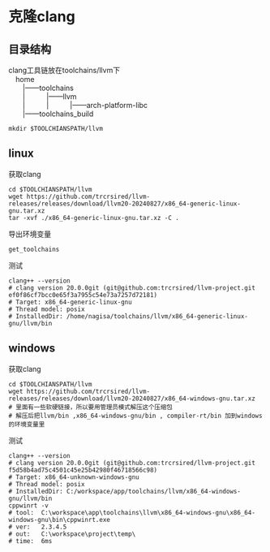 ﻿# 克隆clang
## 目录结构
clang工具链放在toolchains/llvm下  
&emsp;home  
&emsp;&emsp;|——toolchains  
&emsp;&emsp;|&emsp;&emsp;&emsp;|——llvm  
&emsp;&emsp;|&emsp;&emsp;&emsp;|&emsp;&emsp;&emsp;|——arch-platform-libc  
&emsp;&emsp;|——toolchains_build   
```shell
mkdir $TOOLCHIANSPATH/llvm
```
## linux
获取clang
```shell
cd $TOOLCHIANSPATH/llvm
wget https://github.com/trcrsired/llvm-releases/releases/download/llvm20-20240827/x86_64-generic-linux-gnu.tar.xz
tar -xvf ./x86_64-generic-linux-gnu.tar.xz -C .
```
导出环境变量
```
get_toolchains
```
测试
```shell
clang++ --version
# clang version 20.0.0git (git@github.com:trcrsired/llvm-project.git ef0f86cf7bcc0e65f3a7955c54e73a7257d72181)
# Target: x86_64-generic-linux-gnu
# Thread model: posix
# InstalledDir: /home/nagisa/toolchains/llvm/x86_64-generic-linux-gnu/llvm/bin
```
## windows
获取clang
```shell
cd $TOOLCHIANSPATH/llvm
wget https://github.com/trcrsired/llvm-releases/releases/download/llvm20-20240827/x86_64-windows-gnu.tar.xz
# 里面有一些软硬链接，所以要用管理员模式解压这个压缩包
# 解压后把llvm/bin ,x86_64-windows-gnu/bin , compiler-rt/bin 加到windows的环境变量里
```
测试
```shell
clang++ --version
# clang version 20.0.0git (git@github.com:trcrsired/llvm-project.git f5d58b4ad75c4501c45e25b42980f46718566c98)
# Target: x86_64-unknown-windows-gnu
# Thread model: posix
# InstalledDir: C:/workspace/app/toolchains/llvm/x86_64-windows-gnu/llvm/bin
cppwinrt -v
# tool:  C:\workspace\app\toolchains\llvm\x86_64-windows-gnu\x86_64-windows-gnu\bin\cppwinrt.exe
# ver:   2.3.4.5
# out:   C:\workspace\project\temp\
# time:  6ms
```